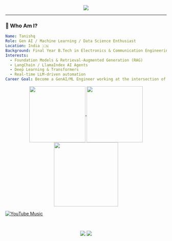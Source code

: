 <p align="center">
  <img src="https://readme-typing-svg.herokuapp.com?font=Fira+Code&size=22&pause=1000&color=36BCF7&vCenter=true&multiline=true&width=700&height=80&lines=GenAI+Engineer+%7C+Machine+Learning+%7C+Data+Science;LLMs+%7C+LangChain+%7C+NLP+%7C+Prompt+Engineering+%7C+Python" />
</p>

---

### 👋 Who Am I?

```yaml
Name: Tanishq 
Role: Gen AI / Machine Learning / Data Science Enthusiast
Location: India 🇮🇳
Background: Final Year B.Tech in Electronics & Communication Engineering
Interests:
  - Foundation Models & Retrieval-Augmented Generation (RAG)
  - LangChain / LlamaIndex AI Agents
  - Deep Learning & Transformers
  - Real-time LLM-driven automation
Career Goal: Become a GenAI/ML Engineer working at the intersection of AI + Systems
```
<p align="center"> 
<a href="https://github-readme-stats.vercel.app/api?username=soultysprings&show_icons=true&theme=great-gatsby">
  <img height=175 align="center" src="https://github-readme-stats.vercel.app/api?username=soultysprings&show_icons=true&rank_icon=github&theme=great-gatsby" />
</a>
<a href="https://github-readme-stats.vercel.app/api/top-langs/?username=soultysprings&show_icons=true&theme=great-gatsby&layout=compact">
  <img height=175 align="center" src="https://github-readme-stats.vercel.app/api/top-langs/?username=soultysprings&show_icons=true&theme=great-gatsby&layout=compact&langs_count=8&card_width=320" />
</a>
<a href="https://github-readme-stats.vercel.app/api/wakatime?username=ramendls&show_icons=true&theme=great-gatsby&layout=compact">
  <img height=200 align="center" src="https://github-readme-stats.vercel.app/api/wakatime?username=ramendls&show_icons=true&theme=great-gatsby&layout=compact&langs_count=8&card_width=320" />
</a>

  [![YouTube Music](https://img.shields.io/badge/Listen%20on-YouTube%20Music-red?style=for-the-badge&logo=youtube)](https://music.youtube.com/playlist?list=PL-8bIuKq-hJ5REYALA654U1wm0EMTJO2d&si=0DhcTr76telRpzeq)

<br/>
</p>




<p align="center"> <a href="mailto:gamerexprt@gmail.com"><img src="https://img.shields.io/badge/-Email-c14438?style=flat&logo=gmail&logoColor=white"/></a> <a href="https://github.com/SoultySprings"><img src="https://img.shields.io/badge/-GitHub-black?style=flat&logo=github"/></a> </p>

